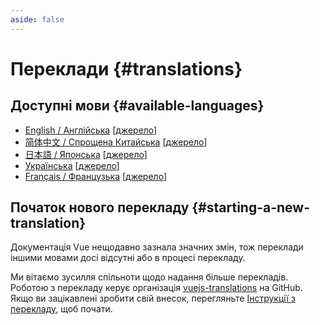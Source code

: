 ```yaml
---
aside: false
---
```


# Переклади {#translations}

## Доступні мови {#available-languages}

- [English / Англійська](https://vuejs.org/) [[джерело](https://github.com/vuejs/docs)]
- [简体中文 / Спрощена Китайська](https://cn.vuejs.org/) [[джерело](https://github.com/vuejs-translations/docs-zh-cn)]
- [日本語 / Японська](https://ja.vuejs.org/) [[джерело](https://github.com/vuejs-translations/docs-ja)]
- [Українська](https://ua.vuejs.org) [[джерело](https://github.com/vuejs-translations/docs-ua)]
- [Français / Французька](https://fr.vuejs.org) [[джерело](https://github.com/vuejs-translations/docs-fr)]

<!-- ## Work in Progress Languages {#work-in-progress-languages} -->

## Початок нового перекладу {#starting-a-new-translation}

Документація Vue нещодавно зазнала значних змін, тож переклади іншими мовами досі відсутні або в процесі перекладу.

Ми вітаємо зусилля спільноти щодо надання більше перекладів. Роботою з перекладу керує організація [vuejs-translations](https://github.com/vuejs-translations/) на GitHub. Якщо ви зацікавлені зробити свій внесок, перегляньте [Інструкції з перекладу](https://github.com/vuejs-translations/guidelines/blob/main/README.md), щоб почати.
